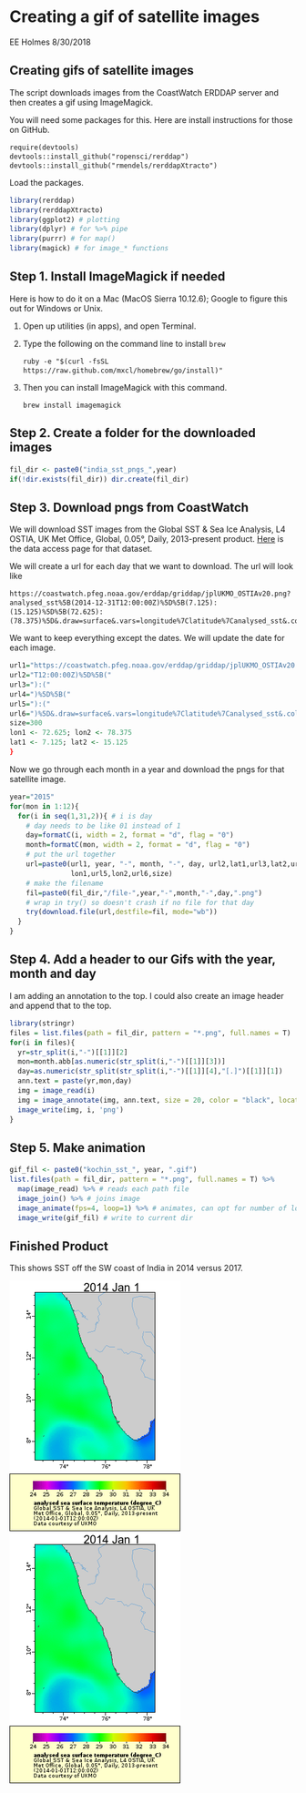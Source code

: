 Creating a gif of satellite images
================
EE Holmes
8/30/2018

Creating gifs of satellite images
---------------------------------

The script downloads images from the CoastWatch ERDDAP server and then creates a gif using ImageMagick.

You will need some packages for this. Here are install instructions for those on GitHub.

    require(devtools)
    devtools::install_github("ropensci/rerddap")
    devtools::install_github("rmendels/rerddapXtracto") 

Load the packages.

``` r
library(rerddap)
library(rerddapXtracto)
library(ggplot2) # plotting
library(dplyr) # for %>% pipe
library(purrr) # for map()
library(magick) # for image_* functions
```

Step 1. Install ImageMagick if needed
-------------------------------------

Here is how to do it on a Mac (MacOS Sierra 10.12.6); Google to figure this out for Windows or Unix.

1.  Open up utilities (in apps), and open Terminal.
2.  Type the following on the command line to install `brew`

        ruby -e "$(curl -fsSL https://raw.github.com/mxcl/homebrew/go/install)"

3.  Then you can install ImageMagick with this command.

        brew install imagemagick

Step 2. Create a folder for the downloaded images
-------------------------------------------------

``` r
fil_dir <- paste0("india_sst_pngs_",year)
if(!dir.exists(fil_dir)) dir.create(fil_dir)
```

Step 3. Download pngs from CoastWatch
-------------------------------------

We will download SST images from the Global SST & Sea Ice Analysis, L4 OSTIA, UK Met Office, Global, 0.05°, Daily, 2013-present product. [Here](https://coastwatch.pfeg.noaa.gov/erddap/griddap/jplUKMO_OSTIAv20.html) is the data access page for that dataset.

We will create a url for each day that we want to download. The url will look like

    https://coastwatch.pfeg.noaa.gov/erddap/griddap/jplUKMO_OSTIAv20.png?analysed_sst%5B(2014-12-31T12:00:00Z)%5D%5B(7.125):(15.125)%5D%5B(72.625):(78.375)%5D&.draw=surface&.vars=longitude%7Clatitude%7Canalysed_sst&.colorBar=%7C%7C%7C24%7C34%7C&.bgColor=0xffccccff&.trim=0&.size=300

We want to keep everything except the dates. We will update the date for each image.

``` r
url1="https://coastwatch.pfeg.noaa.gov/erddap/griddap/jplUKMO_OSTIAv20.png?analysed_sst%5B("
url2="T12:00:00Z)%5D%5B("
url3="):("
url4=")%5D%5B("
url5="):("
url6=")%5D&.draw=surface&.vars=longitude%7Clatitude%7Canalysed_sst&.colorBar=%7C%7C%7C24%7C34%7C&.bgColor=0xffccccff&.trim=0&.size="
size=300
lon1 <- 72.625; lon2 <- 78.375
lat1 <- 7.125; lat2 <- 15.125
}
```

Now we go through each month in a year and download the pngs for that satellite image.

``` r
year="2015"
for(mon in 1:12){
  for(i in seq(1,31,2)){ # i is day
    # day needs to be like 01 instead of 1
    day=formatC(i, width = 2, format = "d", flag = "0")
    month=formatC(mon, width = 2, format = "d", flag = "0")
    # put the url together
    url=paste0(url1, year, "-", month, "-", day, url2,lat1,url3,lat2,url4,
               lon1,url5,lon2,url6,size)
    # make the filename
    fil=paste0(fil_dir,"/file-",year,"-",month,"-",day,".png")
    # wrap in try() so doesn't crash if no file for that day
    try(download.file(url,destfile=fil, mode="wb"))
  }
}
```

Step 4. Add a header to our Gifs with the year, month and day
-------------------------------------------------------------

I am adding an annotation to the top. I could also create an image header and append that to the top.

``` r
library(stringr)
files = list.files(path = fil_dir, pattern = "*.png", full.names = T)
for(i in files){
  yr=str_split(i,"-")[[1]][2]
  mon=month.abb[as.numeric(str_split(i,"-")[[1]][3])]
  day=as.numeric(str_split(str_split(i,"-")[[1]][4],"[.]")[[1]][1])
  ann.text = paste(yr,mon,day)
  img = image_read(i)
  img = image_annotate(img, ann.text, size = 20, color = "black", location = "+130+0")
  image_write(img, i, 'png')  
}
```

Step 5. Make animation
----------------------

``` r
gif_fil <- paste0("kochin_sst_", year, ".gif")
list.files(path = fil_dir, pattern = "*.png", full.names = T) %>% 
  map(image_read) %>% # reads each path file
  image_join() %>% # joins image
  image_animate(fps=4, loop=1) %>% # animates, can opt for number of loops
  image_write(gif_fil) # write to current dir
```

Finished Product
----------------

This shows SST off the SW coast of India in 2014 versus 2017.

![Gif of SST off SW Coast of India](kochin_sst_2014.gif) ![Gif of SST off SW Coast of India](kochin_sst_2017.gif)
